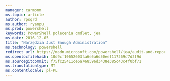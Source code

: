 ```yaml
---
manager: carmonm
ms.topic: article
author: rpsqrd
ms.author: ryanpu
ms.prod: powershell
keywords: PowerShell polecenia cmdlet, jea
ms.date: 2016-12-05
title: "Narzędzia Just Enough Administration"
ms.technology: powershell
redirect_url: https://msdn.microsoft.com/powershell/jea/audit-and-report
ms.openlocfilehash: 10d9cf10652603fa6e5a6d50eef117269c7d2f9d
ms.sourcegitcommit: f75fc25411ce6a768596d3438e385c43c4f0bf71
ms.translationtype: MT
ms.contentlocale: pl-PL
---
```


